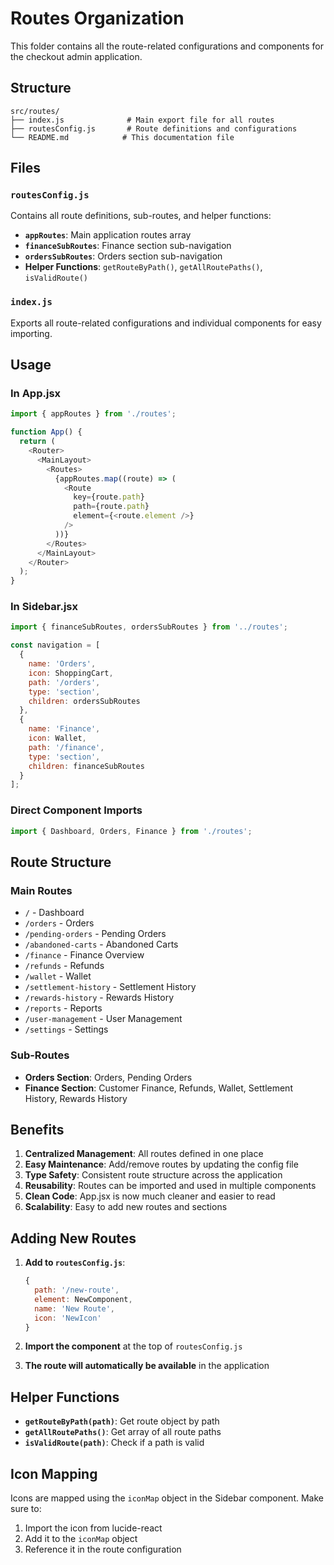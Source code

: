 # Routes Organization

This folder contains all the route-related configurations and components for the checkout admin application.

## Structure

```
src/routes/
├── index.js              # Main export file for all routes
├── routesConfig.js       # Route definitions and configurations
└── README.md            # This documentation file
```

## Files

### `routesConfig.js`
Contains all route definitions, sub-routes, and helper functions:

- **`appRoutes`**: Main application routes array
- **`financeSubRoutes`**: Finance section sub-navigation
- **`ordersSubRoutes`**: Orders section sub-navigation
- **Helper Functions**: `getRouteByPath()`, `getAllRoutePaths()`, `isValidRoute()`

### `index.js`
Exports all route-related configurations and individual components for easy importing.

## Usage

### In App.jsx
```javascript
import { appRoutes } from './routes';

function App() {
  return (
    <Router>
      <MainLayout>
        <Routes>
          {appRoutes.map((route) => (
            <Route
              key={route.path}
              path={route.path}
              element={<route.element />}
            />
          ))}
        </Routes>
      </MainLayout>
    </Router>
  );
}
```

### In Sidebar.jsx
```javascript
import { financeSubRoutes, ordersSubRoutes } from '../routes';

const navigation = [
  {
    name: 'Orders',
    icon: ShoppingCart,
    path: '/orders',
    type: 'section',
    children: ordersSubRoutes
  },
  {
    name: 'Finance',
    icon: Wallet,
    path: '/finance',
    type: 'section',
    children: financeSubRoutes
  }
];
```

### Direct Component Imports
```javascript
import { Dashboard, Orders, Finance } from './routes';
```

## Route Structure

### Main Routes
- `/` - Dashboard
- `/orders` - Orders
- `/pending-orders` - Pending Orders
- `/abandoned-carts` - Abandoned Carts
- `/finance` - Finance Overview
- `/refunds` - Refunds
- `/wallet` - Wallet
- `/settlement-history` - Settlement History
- `/rewards-history` - Rewards History
- `/reports` - Reports
- `/user-management` - User Management
- `/settings` - Settings

### Sub-Routes
- **Orders Section**: Orders, Pending Orders
- **Finance Section**: Customer Finance, Refunds, Wallet, Settlement History, Rewards History

## Benefits

1. **Centralized Management**: All routes defined in one place
2. **Easy Maintenance**: Add/remove routes by updating the config file
3. **Type Safety**: Consistent route structure across the application
4. **Reusability**: Routes can be imported and used in multiple components
5. **Clean Code**: App.jsx is now much cleaner and easier to read
6. **Scalability**: Easy to add new routes and sections

## Adding New Routes

1. **Add to `routesConfig.js`**:
   ```javascript
   {
     path: '/new-route',
     element: NewComponent,
     name: 'New Route',
     icon: 'NewIcon'
   }
   ```

2. **Import the component** at the top of `routesConfig.js`

3. **The route will automatically be available** in the application

## Helper Functions

- **`getRouteByPath(path)`**: Get route object by path
- **`getAllRoutePaths()`**: Get array of all route paths
- **`isValidRoute(path)`**: Check if a path is valid

## Icon Mapping

Icons are mapped using the `iconMap` object in the Sidebar component. Make sure to:
1. Import the icon from lucide-react
2. Add it to the `iconMap` object
3. Reference it in the route configuration
